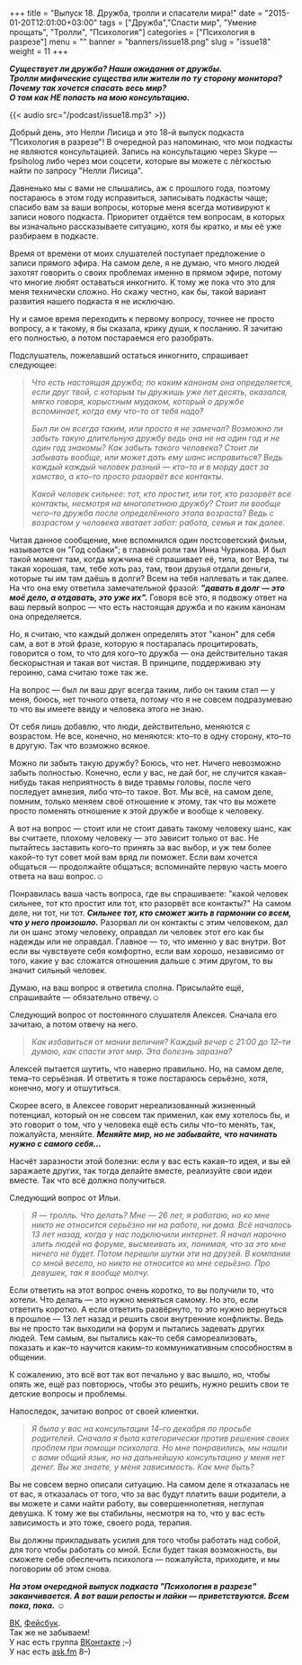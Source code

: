 +++
title = "Выпуск 18. Дружба, тролли и спасатели мира!"
date = "2015-01-20T12:01:00+03:00"
tags = ["Дружба","Спасти мир", "Умение прощать", "Тролли", "Психология"]
categories = ["Психология в разрезе"]
menu = ""
banner = "banners/issue18.png"
slug = "issue18"
weight = 11
+++

***Существует ли дружба? Наши ожидания от дружбы.***<br>
***Тролли мифические существа или жители по ту сторону монитора?***<br>
***Почему так хочется спасать весь мир?***<br>
***О том как НЕ попасть на мою консультацию.***<br>

{{< audio src="/podcast/issue18.mp3" >}}

Добрый день, это Нелли Лисица и это 18–й выпуск подкаста "Психология в разрезе"! В очередной раз напоминаю, что мои подкасты не являются консультацией. Запись на консультацию через Skype — fpsiholog либо через мои соцсети, которые вы можете с лёгкостью найти по запросу "Нелли Лисица". 

Давненько мы с вами не слышались, аж с прошлого года, поэтому постараюсь в этом году исправиться, записывать подкасты чаще; спасибо вам за ваши вопросы, которые меня всегда мотивируют к записи нового подкаста. Приоритет отдаётся тем вопросам, в которых вы изначально рассказываете ситуацию, хотя бы кратко, и мы её уже разбираем в подкасте. 

Время от времени от моих слушателей поступает предложение о записи прямого эфира. На самом деле, я не думаю, что много людей захотят говорить о своих проблемах именно в прямом эфире, потому что многие любят оставаться инкогнито. К тому же пока что это для меня технически сложно. Но скажу честно, как бы, такой вариант развития нашего подкаста я не исключаю. 

Ну и самое время переходить к первому вопросу, точнее не просто вопросу, а к такому, я бы сказала, крику души, к посланию. Я зачитаю его полностью, а потом постараемся его разобрать. 
<!--more-->

Подслушатель, пожелавший остаться инкогнито, спрашивает следующее:

>*Что есть настоящая дружба; по каким канонам она определяется, если друг твой, с которым ты дружишь уже лет десять, оказался, мягко говоря, корыстным мудаком, который о дружбе вспоминает, когда ему что–то от тебя надо?*
>
>*Был ли он всегда таким, или просто я не замечал? Возможно ли забыть такую длительную дружбу ведь она не на один год и не один год знакомы? Как забыть такого человека? Стоит ли забывать вообще, или может дать ему шанс исправиться? Ведь каждый каждый человек разный — кто–то и в морду даст за хамство, а кто–то просто разорвёт все контакты.*
>
>*Какой человек сильнее: тот, кто простит, или тот, кто разорвёт все контакты, несмотря на многолетнюю дружбу? Стоит ли вообще чего–то дружба после определённого этапа возраста? Ведь с возрастом у человека хватает забот: работа, семья и так далее.*

Читая данное сообщение, мне вспомнился один постсоветский фильм, называется он "Год собаки"; в главной роли там Инна Чурикова. И был такой момент там, когда мужчина её спрашивает её, типа, вот Вера, ты такая хорошая, там, тебе хоть раз, там, твои друзья отдали деньги, которые ты им там даёшь в долги? Всем на тебя наплевать и так далее. На что она ему ответила замечательной фразой: ***"давать в долг — это моё дело, а отдавать, это уже их".*** Говоря всё это, я подвожу ответ на ваш первый вопрос — что есть настоящая дружба и по каким канонам она определяется.

Но, я считаю, что каждый должен определять этот "канон" для себя сам, а вот в этой фразе, которую я постаралась процитировать, говорится о том, то что для кого–то дружба — она действительно такая бескорыстная и такая вот чистая. В принципе, поддерживаю эту героиню, сама считаю тоже так же.

На вопрос — был ли ваш друг всегда таким, либо он таким стал — у меня, боюсь, нет точного ответа, потому что я не совсем подразумеваю то что вы имеете ввиду и человека этого не знаю.

От себя лишь добавлю, что люди, действительно, меняются с возрастом. Не все, конечно, но меняются: кто–то в одну сторону, кто–то в другую. Так что возможно всякое. 

Можно ли забыть такую дружбу? Боюсь, что нет. Ничего невозможно забыть полностью. Конечно, если у вас, не дай бог, не случится какая–нибудь такая неприятность в виде травмы головы, после чего последует амнезия, либо что–то такое. Вот. Мы всё, на самом деле, помним, только меняем своё отношение к этому, так что вы можете просто поменять отношение к этой дружбе и вообще к человеку. 

А вот на вопрос — стоит или не стоит давать такому человеку шанс, как вы считаете, плохому человеку — это зависит только от вас. Не пытайтесь заставить кого–то принять за вас выбор, и уж тем более какой–то тут совет мой вам вряд ли поможет. Если вам хочется общаться — продолжайте общаться; вспоминайте первую часть моего ответа на ваш вопрос.☺

Понравилась ваша часть вопроса, где вы спрашиваете: "какой человек сильнее, тот кто простит или тот, кто разорвёт все контакты?" На самом деле, ни тот, ни тот. ***Сильнее тот, кто сможет жить в гармонии со всем, что у него произошло.*** Разорвал ли он контакты с этим человеком, дал ли он шанс этому человеку, оправдал ли человек этот его как бы надежды или не оправдал. Главное — то, что именно у вас внутри. Вот если вы чувствуете себя комфортно, если вам хорошо, независимо от того, какие у вас сложатся отношения дальше с этим другом, то вы значит сильный человек.

Думаю, на ваш вопрос я ответила сполна. Присылайте ещё, спрашивайте — обязательно отвечу.☺

Следующий вопрос от постоянного слушателя Алексея. Сначала его зачитаю, а потом отвечу на него.

>*Как избавиться от мании величия? Каждый вечер с 21:00 до 12–ти думаю, как спасти этот мир. Эта болезнь заразна?*

Алексей пытается шутить, что наверно правильно. Но, на самом деле, тема–то серьёзная. И ответить я тоже постараюсь серьёзно, хотя, конечно, могу и отшутиться.

Скорее всего, в Алексее говорит нереализованный жизненный потенциал, который он не совсем так применил, как ему хотелось бы, и это говорит о том, что у человека ещё есть силы что–то менять, так, пожалуйста, меняйте. ***Меняйте мир, но не забывайте, что начинать нужно с самого себя…***

Насчёт заразности этой болезни: если у вас есть какая–то идея, и вы ей заражаете других, так тогда делайте вместе, реализуйте свои идеи вместе. Так что всё должно получиться.

Следующий вопрос от Ильи.

>*Я — тролль. Что делать? Мне — 26 лет, я работаю, но ко мне никто не относится серьёзно ни на работе, ни дома. Всё началось 13 лет назад, когда у нас подключили интернет. Я начал нарочно злить людей на форуме, высмеивать их, понимая, что за это мне ничего не будет. Потом перешли шутки эти на друзей. В компании со мной весело, но никто не относится ко мне серьёзно. Про девушек, так я вообще молчу.*

Если ответить на этот вопрос очень коротко, то вы получили то, что хотели. Что делать — это нужно меняться самому. Но это, если ответить коротко. А если ответить развёрнуто, то это нужно вернуться в прошлое — 13 лет назад и решить свои внутренние конфликты. Ведь вы не просто так выходили на форум и пытались задевать других людей. Тем самым, вы пытались как–то себя самореализовать, показать и как–то научится каким–то коммуникативным способностям в общении.

К сожалению, это всё вот так вот печально у вас вышло, но, чтобы опять же, ещё раз повторюсь, чтобы это решить, нужно решить свои те детские вопросы и проблемы.

Напоследок, зачитаю вопрос от своей клиентки.

>*Я была у вас на консультации 14–го декабря по просьбе родителей. Сначала я была категорически против решения своих проблем при помощи психолога. Но мне понравились, мы нашли с вами общий язык, но на дальнейшую консультацию у меня нет денег. Вы же знаете, у меня зависимость. Как мне быть?*

Вы не совсем верно описали ситуацию. На самом деле я отказалась не от вас, я отказалась от того, что за вас будут платить ваши родители, а вы можете и сами найти работу, вы совершеннолетняя, неглупая девушка. К тому же вы стабильны, несмотря на то, что у вас есть зависимость и это тоже, своего рода, терапия. 

Вы должны прикладывать усилия для того чтобы работать над собой, для того чтобы работать со мной. Если будет такая возможность, вы сможете себе обеспечить психолога — пожалуйста, приходите, и мы поговорим об этом снова.

***На этом очередной выпуск подкаста "Психология в разрезе" заканчивается. А вот ваши репосты и лайки — приветствуются. Всем пока, пока.*** ☺


<a href="https://vk.com/sunnybunnyf">ВК</a>, <a href="https://www.facebook.com/SunnyBunnyF">Фейсбук</a>.<br>
Так же не забываем!<br>
У нас есть группа <a href="https://vk.com/fpsiholog">ВКонтакте</a> ;–)<br>
У нас есть <a href="http://ask.fm/fpsiholog">ask.fm</a> 8–)